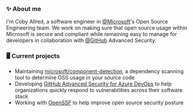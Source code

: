### ✨ About me

I'm Coby Allred, a software engineer in [@Microsoft](https://github.com/microsoft)'s Open Source Engineering team. We work on making sure that open source usage within Microsoft is secure and compliant while remaining easy to manage for developers in collaboration with [@GitHub](https://github.com/github/) Advanced Security.

### 🖥️ Current projects
- Maintaining [microsoft/component-detection](https://github.com/microsoft/component-detection), a dependency scanning tool to determine OSS usage in your source code
- Developing [GitHub Advanced Security for Azure DevOps](https://devblogs.microsoft.com/devops/integrate-security-into-your-developer-workflow-with-github-advanced-security-for-azure-devops/) to help organizations quickly respond to vulnerabilities across their software stack
- Working with [OpenSSF](https://github.com/ossf) to help improve open source security posture

<!--
**cobya/cobya** is a ✨ _special_ ✨ repository because its `README.md` (this file) appears on your GitHub profile.

Here are some ideas to get you started:

- 🔭 I’m currently working on ...
- 🌱 I’m currently learning ...
- 👯 I’m looking to collaborate on ...
- 🤔 I’m looking for help with ...
- 💬 Ask me about ...
- 📫 How to reach me: ...
- 😄 Pronouns: ...
- ⚡ Fun fact: ...
- 🖥️ X
-->
